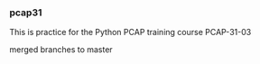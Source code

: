 ### pcap31

This is practice for the Python PCAP training course PCAP-31-03

merged branches to master